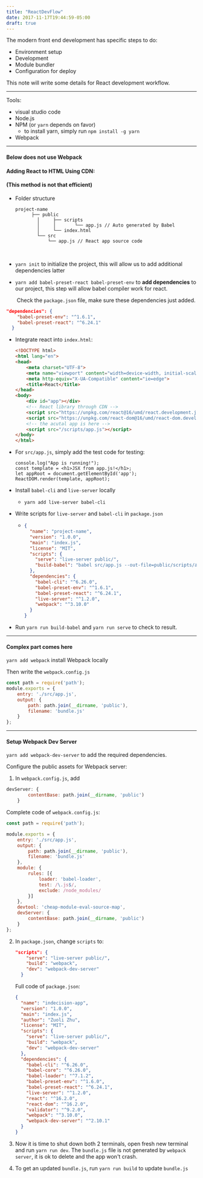 ```yaml
---
title: "ReactDevFlow"
date: 2017-11-17T19:44:59-05:00
draft: true
---
```


The modern front end development has specific steps to do:

- Environment setup
- Development
- Module bundler
- Configuration for deploy



This note will write some details for React development workflow.

---

Tools:

- visual studio code
- Node.js
- NPM (or `yarn` depends on favor)
  - to install yarn, simply run `npm install -g yarn`
- Webpack

---

#### Below does not use Webpack

#### Adding React to HTML Using CDN:

#### (This method is not that efficient)

- Folder structure

  ```
  project-name
  		├── public 
          │     ├── scripts
          │     │		└── app.js // Auto generated by Babel
          │     └── index.html
          └── src
          	  └── app.js // React app source code
  ```

  ​

- `yarn init` to initialize the project, this will allow us to add additional dependencies latter

- `yarn add babel-preset-react babel-preset-env` to **add dependencies** to our project, this step will allow babel compiler work for react.

  ​	Check the `package.json` file, make sure these dependencies just added.

```json
"dependencies": {
    "babel-preset-env": "^1.6.1",
    "babel-preset-react": "^6.24.1"
  }
```



- Integrate react into `index.html`:

  ```html
  <!DOCTYPE html>
  <html lang="en">
  <head>
      <meta charset="UTF-8">
      <meta name="viewport" content="width=device-width, initial-scale=1.0">
      <meta http-equiv="X-UA-Compatible" content="ie=edge">
      <title>React</title>
  </head>
  <body>
      <div id="app"></div>
      <!-- React library through CDN -->
      <script src="https://unpkg.com/react@16/umd/react.development.js"></script>
      <script src="https://unpkg.com/react-dom@16/umd/react-dom.development.js"></script>
      <!-- the acutal app is here -->
      <script src="/scripts/app.js"></script>
  </body>
  </html>
  ```

- For `src/app.js`, simply add the test code for testing:

  ```react
  console.log("App is running!");
  const template = <h1>JSX from app.js!</h1>;
  let appRoot = document.getElementById('app');
  ReactDOM.render(template, appRoot);
  ```

- Install `babel-cli` and `live-server` locally

  - `yarn add live-server babel-cli` 

- Write scripts for `live-server` and `babel-cli` in `package.json`

  - ```json
    {
      "name": "project-name",
      "version": "1.0.0",
      "main": "index.js",
      "license": "MIT",
      "scripts": {
        "serve": "live-server public/",
        "build-babel": "babel src/app.js --out-file=public/scripts/app.js --presets=env,react --watch"
      },
      "dependencies": {
        "babel-cli": "^6.26.0",
        "babel-preset-env": "^1.6.1",
        "babel-preset-react": "^6.24.1",
        "live-server": "^1.2.0",
        "webpack": "^3.10.0"
      }
    }
    ```

- Run `yarn run build-babel` and `yarn run serve` to check to result.


---

#### Complex part comes here

`yarn add webpack` install Webpack locally

Then write the `webpack.config.js`

```javascript
const path = require('path');
module.exports = {
    entry: './src/app.js',
    output: {
        path: path.join(__dirname, 'public'),
        filename: 'bundle.js'
    }
};
```



---

#### Setup Webpack Dev Server

 `yarn add webpack-dev-server` to add the required dependencies.

Configure the public assets for Webpack server:

1. In `webpack.config.js`, add 

```javascript
devServer: {
        contentBase: path.join(__dirname, 'public')
    }
```

Complete code of `webpack.config.js`:

```javascript
const path = require('path');

module.exports = {
    entry: './src/app.js',
    output: {
        path: path.join(__dirname, 'public'),
        filename: 'bundle.js'
    },
    module: {
        rules: [{
            loader: 'babel-loader',
            test: /\.js$/,
            exclude: /node_modules/
        }]
    },
    devtool: 'cheap-module-eval-source-map',
    devServer: {
        contentBase: path.join(__dirname, 'public')
    }
};
```

2. In `package.json`, change `scripts` to:

   ```json
   "scripts": {
       "serve": "live-server public/",
       "build": "webpack",
       "dev": "webpack-dev-server"
     }
   ```

   Full code of `package.json`:

   ```json
   {
     "name": "indecision-app",
     "version": "1.0.0",
     "main": "index.js",
     "author": "Zuoli Zhu",
     "license": "MIT",
     "scripts": {
       "serve": "live-server public/",
       "build": "webpack",
       "dev": "webpack-dev-server"
     },
     "dependencies": {
       "babel-cli": "^6.26.0",
       "babel-core": "^6.26.0",
       "babel-loader": "^7.1.2",
       "babel-preset-env": "^1.6.0",
       "babel-preset-react": "^6.24.1",
       "live-server": "^1.2.0",
       "react": "^16.2.0",
       "react-dom": "^16.2.0",
       "validator": "^9.2.0",
       "webpack": "^3.10.0",
       "webpack-dev-server": "^2.10.1"
     }
   }
   ```

3. Now it is time to shut down both 2 terminals, open fresh new terminal and run `yarn run dev`. The `bundle.js` file is not generated by `webpack server`, it is ok to delete and the app won't crash.

4. To get an updated `bundle.js`, run `yarn run build` to update `bundle.js`